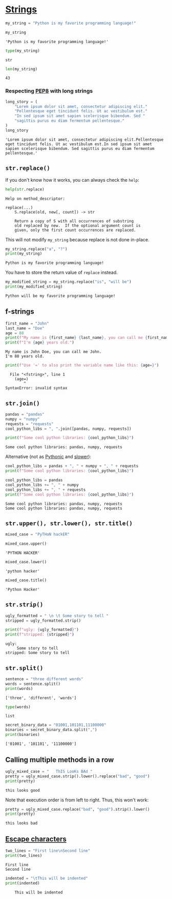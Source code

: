 # [Strings](https://docs.python.org/3/library/stdtypes.html#text-sequence-type-str)

```python
my_string = "Python is my favorite programming language!"
```

```python
my_string
```

    'Python is my favorite programming language!'

```python
type(my_string)
```

    str

```python
len(my_string)
```

    43

### Respecting [PEP8](https://www.python.org/dev/peps/pep-0008/#maximum-line-length) with long strings

```python
long_story = (
    "Lorem ipsum dolor sit amet, consectetur adipiscing elit."
    "Pellentesque eget tincidunt felis. Ut ac vestibulum est."
    "In sed ipsum sit amet sapien scelerisque bibendum. Sed "
    "sagittis purus eu diam fermentum pellentesque."
)
long_story
```

    'Lorem ipsum dolor sit amet, consectetur adipiscing elit.Pellentesque eget tincidunt felis. Ut ac vestibulum est.In sed ipsum sit amet sapien scelerisque bibendum. Sed sagittis purus eu diam fermentum pellentesque.'

## `str.replace()`

If you don't know how it works, you can always check the `help`:

```python
help(str.replace)
```

    Help on method_descriptor:

    replace(...)
        S.replace(old, new[, count]) -> str

        Return a copy of S with all occurrences of substring
        old replaced by new.  If the optional argument count is
        given, only the first count occurrences are replaced.

This will not modify `my_string` because replace is not done in-place.

```python
my_string.replace("a", "?")
print(my_string)
```

    Python is my favorite programming language!

You have to store the return value of `replace` instead.

```python
my_modified_string = my_string.replace("is", "will be")
print(my_modified_string)
```

    Python will be my favorite programming language!

## f-strings

```python
first_name = "John"
last_name = "Doe"
age = 88
print(f"My name is {first_name} {last_name}, you can call me {first_name}.")
print(f"I'm {age} years old.")
```

    My name is John Doe, you can call me John.
    I'm 88 years old.

```python
print(f"Use '=' to also print the variable name like this: {age=}")
```

      File "<fstring>", line 1
        (age=)
            ^
    SyntaxError: invalid syntax

## `str.join()`

```python
pandas = "pandas"
numpy = "numpy"
requests = "requests"
cool_python_libs = ", ".join([pandas, numpy, requests])
```

```python
print(f"Some cool python libraries: {cool_python_libs}")
```

    Some cool python libraries: pandas, numpy, requests

Alternative (not as [Pythonic](http://docs.python-guide.org/en/latest/writing/style/#idioms) and [slower](https://waymoot.org/home/python_string/)):

```python
cool_python_libs = pandas + ", " + numpy + ", " + requests
print(f"Some cool python libraries: {cool_python_libs}")

cool_python_libs = pandas
cool_python_libs += ", " + numpy
cool_python_libs += ", " + requests
print(f"Some cool python libraries: {cool_python_libs}")
```

    Some cool python libraries: pandas, numpy, requests
    Some cool python libraries: pandas, numpy, requests

## `str.upper(), str.lower(), str.title()`

```python
mixed_case = "PyTHoN hackER"
```

```python
mixed_case.upper()
```

    'PYTHON HACKER'

```python
mixed_case.lower()
```

    'python hacker'

```python
mixed_case.title()
```

    'Python Hacker'

## `str.strip()`

```python
ugly_formatted = " \n \t Some story to tell "
stripped = ugly_formatted.strip()

print(f"ugly: {ugly_formatted}")
print(f"stripped: {stripped}")
```

    ugly:
     	 Some story to tell
    stripped: Some story to tell

## `str.split()`

```python
sentence = "three different words"
words = sentence.split()
print(words)
```

    ['three', 'different', 'words']

```python
type(words)
```

    list

```python
secret_binary_data = "01001,101101,11100000"
binaries = secret_binary_data.split(",")
print(binaries)
```

    ['01001', '101101', '11100000']

## Calling multiple methods in a row

```python
ugly_mixed_case = "   ThIS LooKs BAd "
pretty = ugly_mixed_case.strip().lower().replace("bad", "good")
print(pretty)
```

    this looks good

Note that execution order is from left to right. Thus, this won't work:

```python
pretty = ugly_mixed_case.replace("bad", "good").strip().lower()
print(pretty)
```

    this looks bad

## [Escape characters](http://python-reference.readthedocs.io/en/latest/docs/str/escapes.html#escape-characters)

```python
two_lines = "First line\nSecond line"
print(two_lines)
```

    First line
    Second line

```python
indented = "\tThis will be indented"
print(indented)
```

    	This will be indented
